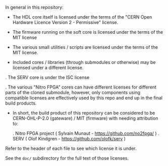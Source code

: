 In general in this repository:

 - The HDL core itself is licensed under the terms of the
   "CERN Open Hardware Licence Version 2 - Permissive" license.

 - The firmware running on the soft core is licensed under the terms
   of the MIT license

 - The various small utilities / scripts are licensed under
   the terms of the MIT license.

 - Included cores / libraries (through submodules or otherwise) may
   be licensed under a different license.

  . The SERV core is under the ISC license

  . The various "Nitro FPGA" cores can have different licenses for
    different parts of the cloned submodule, however, only components
    using compatible licenses are effectively used by this repo and
    end up in the final build products.

 - In short, the build product of this repository can be considered to be
   CERN-OHL-P-2.0 (gateware) / MIT (firmware) with needing attribution to:

   . Nitro FPGA project ( Sylvain Munaut - https://github.com/no2fpga/ )
   . SERV ( Olof Kindgren - https://github.com/olofk/serv )


Refer to the header of each file to see which license it is under.

See the `doc/` subdirectory for the full text of those licenses.
